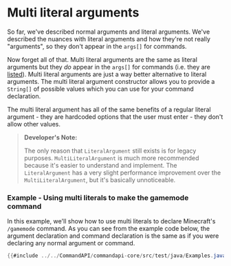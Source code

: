 # Multi literal arguments

So far, we've described normal arguments and literal arguments. We've described the nuances with literal arguments and how they're not really "arguments", so they don't appear in the `args[]` for commands.

Now forget all of that. Multi literal arguments are the same as literal arguments but they _do_ appear in the `args[]` for commands (i.e. they are [listed](./listed.md)). Multi literal arguments are just a way better alternative to literal arguments. The multi literal argument constructor allows you to provide a `String[]` of possible values which you can use for your command declaration.

The multi literal argument has all of the same benefits of a regular literal argument - they are hardcoded options that the user must enter - they don't allow other values.

> **Developer's Note:**
>
> The only reason that `LiteralArgument` still exists is for legacy purposes. `MultiLiteralArgument` is much more recommended because it's easier to understand and implement. The `LiteralArgument` has a very slight performance improvement over the `MultiLiteralArgument`, but it's basically unnoticeable.

<div class="example">

### Example - Using multi literals to make the gamemode command

In this example, we'll show how to use multi literals to declare Minecraft's `/gamemode` command. As you can see from the example code below, the argument declaration and command declaration is the same as if you were declaring any normal argument or command.

```java
{{#include ../../CommandAPI/commandapi-core/src/test/java/Examples.java:multiliteralarguments}}
```

</div>

